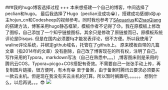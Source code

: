 
 ###我的hugo博客选择过程
 +++
 本来想搭建一个自己的博客，中间选择了peclian和hugo。
 最后我选择了Hugo（peclian没成功😭），搭建成功感谢b站up主hojun_cn和Codesheep的视频参考。同时我也参考了[SAquarius](https://saquarius.com/)和[ZhaoQiang](https://www.nashome.cn/)
 的搭建方法，博客采用hugo静态框架，模板作者不记得了😓。我在原模板上修改了图标，自己添加了一个知乎链接图标，其余只是修改了原链接而已，原模板系统评论是Disqus.
 但是在国内必须要fq才能发表评论，很不方便。所以我使用了waline评论系统，并绑定github域名，托管在了github上。
 原来模板自带的几篇文章（指2014年的文章）没有删除，自己改了博客现在的所有权，注明了自己。
 写作采用的Typora，markdown写法（自己在熟悉中。。。）,博客图床则是采用的腾讯云COS，Typora+picgo+COS搭配有奇效。不需要自己一张张手动上传，再复制图片链接，很方便阿，有木有😁
 至于备案，由于备案时腾讯云要求必须要买一款云主机。但是现在我没有买云主机的打算。所以暂时搁置吧。。。。。。
 想到什么，以后再说。。。😎
![](https://css-1252531711.cos.ap-chongqing.myqcloud.com/图片/57c140c6943f7.jpg)
